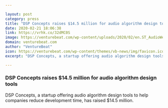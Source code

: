 ```yaml
---

layout: post
category: press
title: "DSP Concepts raises $14.5 million for audio algorithm design tools"
date: 2020-02-21 18:06:38
link: https://vrhk.co/32dMC0S
image: https://venturebeat.com/wp-content/uploads/2020/02/en.ST_AudioWeaver_P3926S_big-e1581951265813.jpg?w=1200&strip=all
domain: venturebeat.com
author: "VentureBeat"
icon: https://venturebeat.com/wp-content/themes/vb-news/img/favicon.ico
excerpt: "DSP Concepts, a startup offering audio algorithm design tools to help companies reduce development time, has raised $14.5 million."

---
```


### DSP Concepts raises $14.5 million for audio algorithm design tools

DSP Concepts, a startup offering audio algorithm design tools to help companies reduce development time, has raised $14.5 million.
